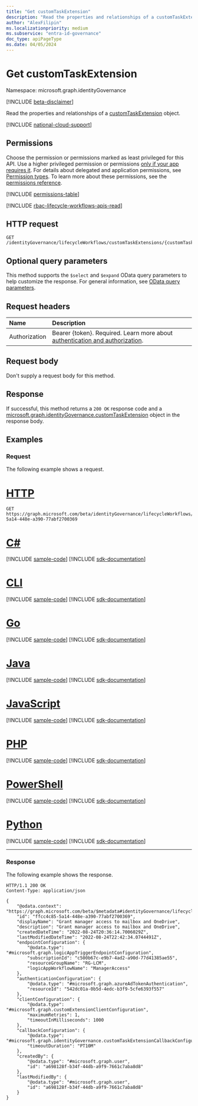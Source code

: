 ```yaml
---
title: "Get customTaskExtension"
description: "Read the properties and relationships of a customTaskExtension object."
author: "AlexFilipin"
ms.localizationpriority: medium
ms.subservice: "entra-id-governance"
doc_type: apiPageType
ms.date: 04/05/2024
---
```


# Get customTaskExtension

Namespace: microsoft.graph.identityGovernance

[!INCLUDE [beta-disclaimer](../../includes/beta-disclaimer.md)]

Read the properties and relationships of a [customTaskExtension](../resources/identitygovernance-customtaskextension.md) object.

[!INCLUDE [national-cloud-support](../../includes/global-us.md)]

## Permissions

Choose the permission or permissions marked as least privileged for this API. Use a higher privileged permission or permissions [only if your app requires it](/graph/permissions-overview#best-practices-for-using-microsoft-graph-permissions). For details about delegated and application permissions, see [Permission types](/graph/permissions-overview#permission-types). To learn more about these permissions, see the [permissions reference](/graph/permissions-reference).

<!-- { "blockType": "permissions", "name": "identitygovernance_customtaskextension_get" } -->
[!INCLUDE [permissions-table](../includes/permissions/identitygovernance-customtaskextension-get-permissions.md)]

[!INCLUDE [rbac-lifecycle-workflows-apis-read](../includes/rbac-for-apis/rbac-lifecycle-workflows-apis-read.md)]

## HTTP request

<!-- {
  "blockType": "ignored"
}
-->
``` http
GET /identityGovernance/lifecycleWorkflows/customTaskExtensions/{customTaskExtensionId}
```

## Optional query parameters

This method supports the `$select` and `$expand` OData query parameters to help customize the response. For general information, see [OData query parameters](/graph/query-parameters).

## Request headers

|Name|Description|
|:---|:---|
|Authorization|Bearer {token}. Required. Learn more about [authentication and authorization](/graph/auth/auth-concepts).|

## Request body

Don't supply a request body for this method.

## Response

If successful, this method returns a `200 OK` response code and a [microsoft.graph.identityGovernance.customTaskExtension](../resources/identitygovernance-customtaskextension.md) object in the response body.

## Examples

### Request

The following example shows a request.

# [HTTP](#tab/http)
<!-- {
  "blockType": "request",
  "name": "lifecycleworkflows_get_customtaskextension"
}
-->
``` http
GET https://graph.microsoft.com/beta/identityGovernance/lifecycleWorkflows/customTaskExtensions/ffcc4c85-5a14-448e-a390-77abf2700369
```

# [C#](#tab/csharp)
[!INCLUDE [sample-code](../includes/snippets/csharp/lifecycleworkflows-get-customtaskextension-csharp-snippets.md)]
[!INCLUDE [sdk-documentation](../includes/snippets/snippets-sdk-documentation-link.md)]

# [CLI](#tab/cli)
[!INCLUDE [sample-code](../includes/snippets/cli/lifecycleworkflows-get-customtaskextension-cli-snippets.md)]
[!INCLUDE [sdk-documentation](../includes/snippets/snippets-sdk-documentation-link.md)]

# [Go](#tab/go)
[!INCLUDE [sample-code](../includes/snippets/go/lifecycleworkflows-get-customtaskextension-go-snippets.md)]
[!INCLUDE [sdk-documentation](../includes/snippets/snippets-sdk-documentation-link.md)]

# [Java](#tab/java)
[!INCLUDE [sample-code](../includes/snippets/java/lifecycleworkflows-get-customtaskextension-java-snippets.md)]
[!INCLUDE [sdk-documentation](../includes/snippets/snippets-sdk-documentation-link.md)]

# [JavaScript](#tab/javascript)
[!INCLUDE [sample-code](../includes/snippets/javascript/lifecycleworkflows-get-customtaskextension-javascript-snippets.md)]
[!INCLUDE [sdk-documentation](../includes/snippets/snippets-sdk-documentation-link.md)]

# [PHP](#tab/php)
[!INCLUDE [sample-code](../includes/snippets/php/lifecycleworkflows-get-customtaskextension-php-snippets.md)]
[!INCLUDE [sdk-documentation](../includes/snippets/snippets-sdk-documentation-link.md)]

# [PowerShell](#tab/powershell)
[!INCLUDE [sample-code](../includes/snippets/powershell/lifecycleworkflows-get-customtaskextension-powershell-snippets.md)]
[!INCLUDE [sdk-documentation](../includes/snippets/snippets-sdk-documentation-link.md)]

# [Python](#tab/python)
[!INCLUDE [sample-code](../includes/snippets/python/lifecycleworkflows-get-customtaskextension-python-snippets.md)]
[!INCLUDE [sdk-documentation](../includes/snippets/snippets-sdk-documentation-link.md)]

---

### Response

The following example shows the response.
<!-- {
  "blockType": "response",
  "truncated": true,
  "@odata.type": "microsoft.graph.identityGovernance.customTaskExtension"
}
-->
``` http
HTTP/1.1 200 OK
Content-Type: application/json

{
    "@odata.context": "https://graph.microsoft.com/beta/$metadata#identityGovernance/lifecycleWorkflows/customTaskExtensions/$entity",
    "id": "ffcc4c85-5a14-448e-a390-77abf2700369",
    "displayName": "Grant manager access to mailbox and OneDrive",
    "description": "Grant manager access to mailbox and OneDrive",
    "createdDateTime": "2022-08-24T20:36:14.7006029Z",
    "lastModifiedDateTime": "2022-08-24T22:42:34.0744491Z",
    "endpointConfiguration": {
        "@odata.type": "#microsoft.graph.logicAppTriggerEndpointConfiguration",
        "subscriptionId": "c500b67c-e9b7-4ad2-a90d-77d41385ae55",
        "resourceGroupName": "RG-LCM",
        "logicAppWorkflowName": "ManagerAccess"
    },
    "authenticationConfiguration": {
        "@odata.type": "#microsoft.graph.azureAdTokenAuthentication",
        "resourceId": "542dc01a-0b5d-4edc-b3f9-5cfe6393f557"
    },
    "clientConfiguration": {
        "@odata.type": "#microsoft.graph.customExtensionClientConfiguration",
        "maximumRetries": 1,
        "timeoutInMilliseconds": 1000
    },
    "callbackConfiguration": {
        "@odata.type": "#microsoft.graph.identityGovernance.customTaskExtensionCallbackConfiguration",
        "timeoutDuration": "PT10M"
    },
    "createdBy": {
        "@odata.type": "#microsoft.graph.user",
        "id": "a698128f-b34f-44db-a9f9-7661c7aba8d8"
    },
    "lastModifiedBy": {
        "@odata.type": "#microsoft.graph.user",
        "id": "a698128f-b34f-44db-a9f9-7661c7aba8d8"
    }
}
```
